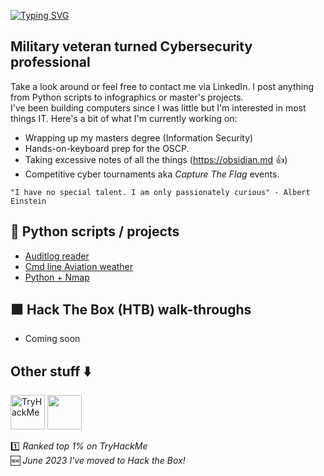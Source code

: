 [![Typing SVG](https://readme-typing-svg.herokuapp.com?font=Fira+Code&pause=1000&color=42F745&width=435&lines=Hi+there+-+I'm+Matt)](https://git.io/typing-svg)

## Military veteran turned Cybersecurity professional
Take a look around or feel free to contact me via LinkedIn. I post anything from Python scripts to infographics or master's projects. <br>
I've been building computers since I was little but I'm interested in most things IT. Here's a bit of what I'm currently working on:<br/>
- Wrapping up my masters degree (Information Security)
- Hands-on-keyboard prep for the OSCP. 
- Taking excessive notes of all the things (https://obsidian.md :+1:)
- Competitive cyber tournaments aka *Capture The Flag* events. 

`"I have no special talent. I am only passionately curious" - Albert Einstein`<br/>

## 🐍 Python scripts / projects
- [Auditlog reader](https://github.com/MTTGIT19/auditlog_reader)
- [Cmd line Aviation weather](https://github.com/MTTGIT19/wx-scraper)
- [Python + Nmap](https://github.com/MTTGIT19/ez_nmap)
## 🟩 Hack The Box (HTB) walk-throughs
- Coming soon

## Other stuff :arrow_down:
<img src="https://tryhackme-badges.s3.amazonaws.com/MILMT.png" alt="TryHackMe" height="55">     <img src="https://www.hackthebox.eu/badge/image/758161" height="55">    

:one: *Ranked top 1% on TryHackMe*  
:new: *June 2023 I've moved to Hack the Box!*

  <!--
**MTTGIT19/MTTGIT19** is a ✨ _special_ ✨ repository because its `README.md` (this file) appears on your GitHub profile.

Here are some ideas to get you started:

- 🔭 I’m currently working on ...
- 🌱 I’m currently learning ...
- 👯 I’m looking to collaborate on ...
- 🤔 I’m looking for help with ...
- 💬 Ask me about ...
- 📫 How to reach me: ...
- 😄 Pronouns: ...
- ⚡ Fun fact: ...
-->
